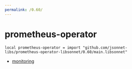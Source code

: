```yaml
---
permalink: /0.60/
---
```


# prometheus-operator

```jsonnet
local prometheus-operator = import "github.com/jsonnet-libs/prometheus-operator-libsonnet/0.60/main.libsonnet"
```



* [monitoring](monitoring/index.md)